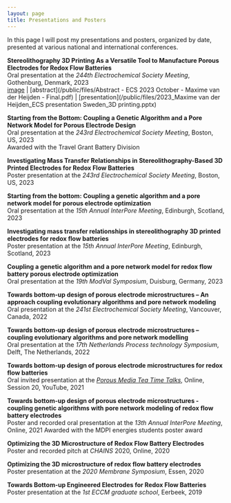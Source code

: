 ```yaml
---
layout: page
title: Presentations and Posters
---
```


In this page I will post my presentations and posters, organized by date, presented at various national and international conferences.

**Stereolithography 3D Printing As a Versatile Tool to Manufacture Porous Electrodes for Redox Flow Batteries**\
Oral presentation at the *244th Electrochemical Society Meeting*, Gothenburg, Denmark, 2023\
[image](/public/IMG-20231010-WA0015.jpg) \| [abstract](/public/files/Abstract - ECS 2023 October - Maxime van der Heijden - Final.pdf) \| [presentation](/public/files/2023_Maxime van der Heijden_ECS presentation Sweden_3D printing.pptx)

**Starting from the Bottom: Coupling a Genetic Algorithm and a Pore Network Model for Porous Electrode Design**\
Oral presentation at the *243rd Electrochemical Society Meeting*, Boston, US, 2023\
Awarded with the Travel Grant Battery Division

**Investigating Mass Transfer Relationships in Stereolithography-Based 3D Printed Electrodes for Redox Flow Batteries**\
Poster presentation at the *243rd Electrochemical Society Meeting*, Boston, US, 2023

**Starting from the bottom: Coupling a genetic algorithm and a pore network model for porous electrode optimization**\
Oral presentation at the *15th Annual InterPore Meeting*, Edinburgh, Scotland, 2023

**Investigating mass transfer relationships in stereolithography 3D printed electrodes for redox flow batteries**\
Poster presentation at the *15th Annual InterPore Meeting*, Edinburgh, Scotland, 2023

**Coupling a genetic algorithm and a pore network model for redox flow battery porous electrode optimization**\
Oral presentation at the *19th ModVal Symposium*, Duisburg, Germany, 2023

**Towards bottom-up design of porous electrode microstructures – An approach coupling evolutionary algorithms and pore network modeling**\
Oral presentation at the *241st Electrochemical Society Meeting*, Vancouver, Canada, 2022

**Towards bottom-up design of porous electrode microstructures – coupling evolutionary algorithms and pore network modelling**\
Oral presentation at the *17th Netherlands Process technology Symposium*, Delft, The Netherlands, 2022

**Towards bottom-up design of porous electrode microstructures for redox flow batteries**\
Oral invited presentation at the *[Porous Media Tea Time Talks](https://www.youtube.com/watch?v=YryOF5lVuHg)*, Online, Session 20, YouTube, 2021

**Towards bottom-up design of porous electrode microstructures - coupling genetic algorithms with pore network modeling of redox flow battery electrodes**\
Poster and recorded oral presentation at the *13th Annual InterPore Meeting*, Online, 2021
Awarded with the MDPI energies students poster award 

**Optimizing the 3D Microstructure of Redox Flow Battery Electrodes**\
Poster and recorded pitch at *CHAINS* 2020, Online, 2020

**Optimizing the 3D microstructure of redox flow battery electrodes**\
Poster presentation at the *2020 Membrane Symposium*, Essen, 2020

**Towards Bottom-up Engineered Electrodes for Redox Flow Batteries**\
Poster presentation at the *1st ECCM graduate school*, Eerbeek, 2019
